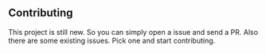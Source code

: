 ## Contributing

This project is still new. So you can simply open a issue and send a PR. Also there are some existing issues. Pick one and start contributing.
